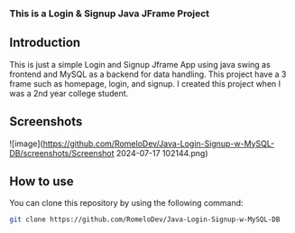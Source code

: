 ### This is a Login & Signup Java JFrame Project

## Introduction 

This is just a simple Login and Signup Jframe App using java swing as frontend and 
MySQL as a backend for data handling. This project have a 3 frame such as homepage,
login, and signup. I created this project when I was a 2nd year college student.

## Screenshots
![image](https://github.com/RomeloDev/Java-Login-Signup-w-MySQL-DB/screenshots/Screenshot 2024-07-17 102144.png)

## How to use

You can clone this repository by 
using the following command:
```bash
git clone https://github.com/RomeloDev/Java-Login-Signup-w-MySQL-DB
```
